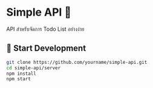 # Simple API 🧪

API สำหรับจัดการ Todo List อย่างง่าย

## 🚀 Start Development

```bash
git clone https://github.com/yourname/simple-api.git
cd simple-api/server
npm install
npm start
```
